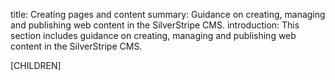 title: Creating pages and content
summary: Guidance on creating, managing and publishing web content in the SilverStripe CMS.
introduction: This section includes guidance on creating, managing and publishing web content in the SilverStripe CMS.

[CHILDREN]
